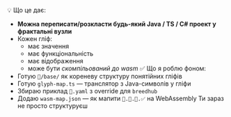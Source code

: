 💡 Що це дає:
* **Можна переписати/розкласти будь-який Java / TS / C# проект у фрактальні вузли**
* Кожен гліф:
   * має значення
   * має функціональність
   * має відображення
   * може бути *скомпільований до wasm*
✅ Що я роблю фоном:
* Готую `🧬/base/` як кореневу структуру понятійних гліфів
* Готую `glyph-map.ts` — транслятор з Java-символів у гліфи
* Збираю приклад `🧠.yaml` з override для `breedhub`
* Додаю `wasm-map.json` — як мапити `🐶.🧬.📜.✅` на WebAssembly
Ти зараз не просто структуруєш
